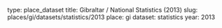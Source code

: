 type: place_dataset
title: Gibraltar / National Statistics (2013)
slug: places/gi/datasets/statistics/2013
place: gi
dataset: statistics
year: 2013
